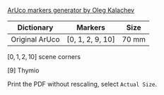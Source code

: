 [ArUco markers generator by Oleg Kalachev](https://chev.me/arucogen/)

| **Dictionary**      | **Markers**         | **Size**   |
|----------------------|---------------------|------------|
| Original ArUco       | [0, 1, 2, 9, 10]   | 70 mm      |

$[0, 1, 2, 10]$ scene corners

$[9]$ Thymio

Print the PDF without rescaling, select `Actual Size`.